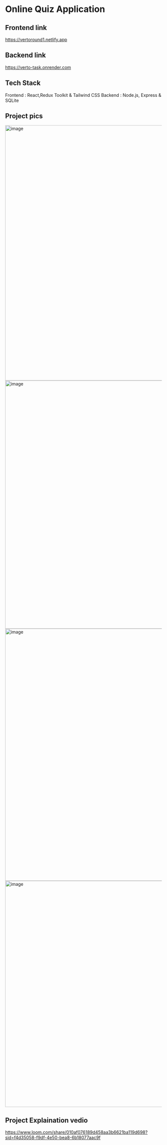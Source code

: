 # Online Quiz Application
## Frontend link
https://vertoround1.netlify.app
## Backend link
https://verto-task.onrender.com

## Tech Stack
Frontend : React,Redux Toolkit & Tailwind CSS
Backend : Node.js, Express & SQLite

## Project pics
<img width="1910" height="818" alt="image" src="https://github.com/user-attachments/assets/b9d411ec-0ffb-44f5-9c93-7cf293d2969d" />
<img width="1870" height="795" alt="image" src="https://github.com/user-attachments/assets/96b8c50c-c02e-4a37-a814-6177b5fd13d8" />
<img width="1849" height="808" alt="image" src="https://github.com/user-attachments/assets/8c5518fe-25b8-42cf-90ce-36aad9080b38" />
<img width="592" height="725" alt="image" src="https://github.com/user-attachments/assets/72f7e461-1ff9-48b6-9e66-d4fffa36778b" />

## Project Explaination vedio
https://www.loom.com/share/010af076189d458aa3b6621ba119d698?sid=f4d35058-f9df-4e50-bea8-6b18077aac9f

